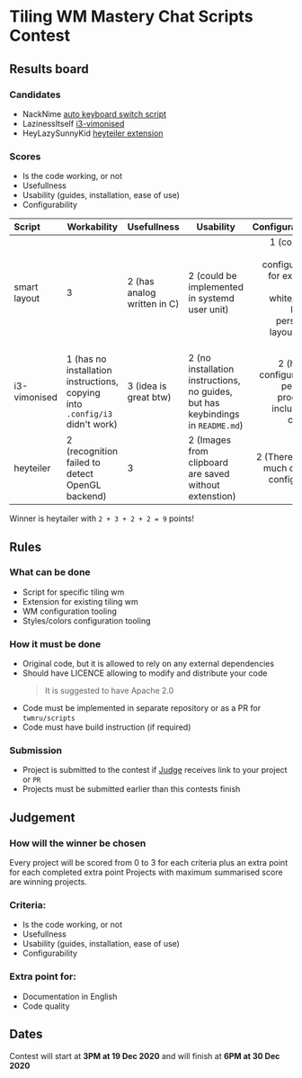 # Tiling WM Mastery Chat Scripts Contest

## Results board

### Candidates

* NackNime [auto keyboard switch script](https://github.com/twmru/scripts/pull/4)
* LazinessItself [i3-vimonised](https://github.com/0Karakurt0/i3-vimonised)
* HeyLazySunnyKid [heyteiler extension](https://github.com/HeyLazySunnyKid/heyteiler/releases/tag/v4.0-beta)

### Scores

* Is the code working, or not
* Usefullness
* Usability (guides, installation, ease of use)
* Configurability

| Script | Workability | Usefullness | Usability | Configurability |
|:---|---|---|---|---:|
| smart layout | 3 | 2 (has analog written in C) | 2 (could be implemented in systemd user unit) | 1 (could be more configurable, for example apps white/black listing, persistent layouts and stuff) |
| i3-vimonised | 1 (has no installation instructions, copying into `.config/i3` didn't work) | 3 (idea is great btw) | 2 (no installation instructions, no guides, but has keybindings in `README.md`) | 2 (has no configuration, personal programs included in config) |
| heyteiler | 2 (recognition failed to detect OpenGL backend) | 3 | 2 (Images from clipboard are saved without extenstion) | 2 (There is not much can be configured) |

Winner is heytailer with `2 + 3 + 2 + 2 = 9` points!

## Rules

### What can be done

* Script for specific tiling wm
* Extension for existing tiling wm
* WM configuration tooling
* Styles/colors configuration tooling

### How it must be done

* Original code, but it is allowed to rely on any external dependencies
* Should have LICENCE allowing to modify and distribute your code
  > It is suggested to have Apache 2.0
* Code must be implemented in separate repository or as a PR for `twmru/scripts`
* Code must have build instruction (if required)

### Submission

* Project is submitted to the contest if [Judge](https://t.me/lamalove) receives link to your project or `PR`
* Projects must be submitted earlier than this contests finish

## Judgement

### How will the winner be chosen

Every project will be scored from 0 to 3 for each criteria
plus an extra point for each completed extra point
Projects with maximum summarised score are winning projects.

### Criteria:

* Is the code working, or not
* Usefullness
* Usability (guides, installation, ease of use)
* Configurability

### Extra point for:

* Documentation in English
* Code quality

## Dates

Contest will start at **3PM at 19 Dec 2020** and will finish at **6PM at 30 Dec 2020**
